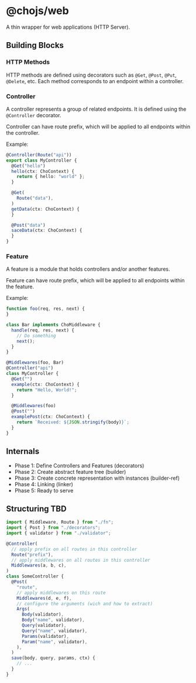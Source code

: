# @chojs/web

A thin wrapper for web applications (HTTP Server).

## Building Blocks

### HTTP Methods

HTTP methods are defined using decorators such as `@Get`, `@Post`, `@Put`, `@Delete`, etc. Each method corresponds to an
endpoint within a controller.

### Controller

A controller represents a group of related endpoints. It is defined using the `@Controller` decorator.

Controller can have route prefix, which will be applied to all endpoints within the controller.

Example:

```ts
@Controller(Route("api"))
export class MyController {
  @Get("hello")
  hello(ctx: ChoContext) {
    return { hello: "world" };
  }

  @Get(
    Route("data"),
  )
  getData(ctx: ChoContext) {
  }

  @Post("data")
  saceData(ctx: ChoContext) {
  }
}
```

### Feature

A feature is a module that holds controllers and/or another features.

Feature can have route prefix, which will be applied to all endpoints within the feature.

Example:

```ts
function foo(req, res, next) {
}

class Bar implements ChoMiddleware {
  handle(req, res, next) {
    // Do something
    next();
  }
}

@Middlewares(foo, Bar)
@Controller("api")
class MyController {
  @Get("")
  example(ctx: ChoContext) {
    return "Hello, World!";
  }

  @Middlewares(foo)
  @Post("")
  examplePost(ctx: ChoContext) {
    return `Received: ${JSON.stringify(body)}`;
  }
}
```

## Internals

- Phase 1: Define Controllers and Features (decorators)
- Phase 2: Create abstract feature tree (builder)
- Phase 3: Create concrete representation with instances (builder-ref)
- Phase 4: Linking (linker)
- Phase 5: Ready to serve

## Structuring TBD

```ts
import { Middleware, Route } from "./fn";
import { Post } from "./decorators";
import { validator } from "./validator";

@Controller(
  // apply prefix on all routes in this controller
  Route("prefix"),
  // apply middlewares on all routes in this controller
  Middlewares(a, b, c),
)
class SomeController {
  @Post(
    "route",
    // apply middlewares on this route
    Middlewares(d, e, f),
    // configure the arguments (wich and how to extract)
    Args(
      Body(validator),
      Body("name", validator),
      Query(validator),
      Query("name", validator),
      Params(validator),
      Param("name", validator),
    ),
  )
  save(body, query, params, ctx) {
    // ...
  }
}
```
